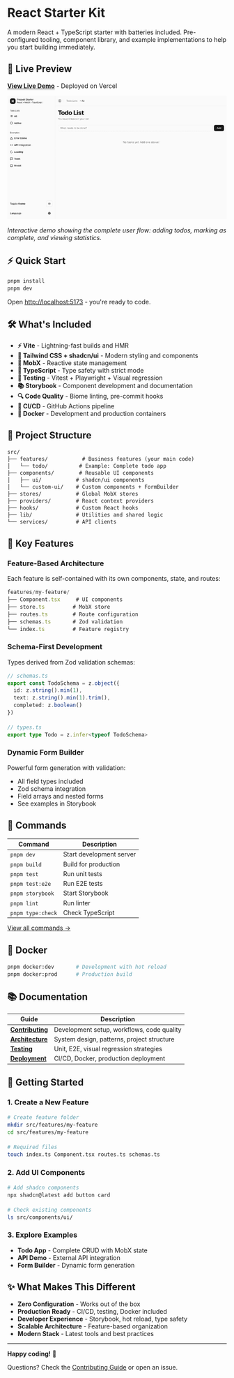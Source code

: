 # React Starter Kit

A modern React + TypeScript starter with batteries included. Pre-configured tooling, component library, and example implementations to help you start building immediately.

## 🚀 Live Preview

**[View Live Demo](https://react-mobx-starter-eight.vercel.app/)** - Deployed on Vercel

![Todo App Demo](./docs/assets/todo-app-demo-desktop.gif)

*Interactive demo showing the complete user flow: adding todos, marking as complete, and viewing statistics.*

## ⚡ Quick Start

```bash
pnpm install
pnpm dev
```

Open [http://localhost:5173](http://localhost:5173) - you're ready to code.

## 🛠️ What's Included

- **⚡ Vite** - Lightning-fast builds and HMR
- **🎨 Tailwind CSS + shadcn/ui** - Modern styling and components
- **🔄 MobX** - Reactive state management
- **📝 TypeScript** - Type safety with strict mode
- **🧪 Testing** - Vitest + Playwright + Visual regression
- **📚 Storybook** - Component development and documentation
- **🔍 Code Quality** - Biome linting, pre-commit hooks
- **🚀 CI/CD** - GitHub Actions pipeline
- **🐳 Docker** - Development and production containers

## 📁 Project Structure

```
src/
├── features/           # Business features (your main code)
│   └── todo/          # Example: Complete todo app
├── components/        # Reusable UI components
│   ├── ui/           # shadcn/ui components
│   └── custom-ui/    # Custom components + FormBuilder
├── stores/           # Global MobX stores
├── providers/        # React context providers
├── hooks/            # Custom React hooks
├── lib/              # Utilities and shared logic
└── services/         # API clients
```

## 🎯 Key Features

### Feature-Based Architecture
Each feature is self-contained with its own components, state, and routes:

```typescript
features/my-feature/
├── Component.tsx     # UI components
├── store.ts         # MobX store
├── routes.ts        # Route configuration
├── schemas.ts       # Zod validation
└── index.ts         # Feature registry
```

### Schema-First Development
Types derived from Zod validation schemas:

```typescript
// schemas.ts
export const TodoSchema = z.object({
  id: z.string().min(1),
  text: z.string().min(1).trim(),
  completed: z.boolean()
})

// types.ts
export type Todo = z.infer<typeof TodoSchema>
```

### Dynamic Form Builder
Powerful form generation with validation:
- All field types included
- Zod schema integration
- Field arrays and nested forms
- See examples in Storybook

## 🚀 Commands

| Command | Description |
|---------|-------------|
| `pnpm dev` | Start development server |
| `pnpm build` | Build for production |
| `pnpm test` | Run unit tests |
| `pnpm test:e2e` | Run E2E tests |
| `pnpm storybook` | Start Storybook |
| `pnpm lint` | Run linter |
| `pnpm type:check` | Check TypeScript |

[View all commands →](CONTRIBUTING.md#scripts-reference)

## 🐳 Docker

```bash
pnpm docker:dev       # Development with hot reload
pnpm docker:prod      # Production build
```

## 📚 Documentation

| Guide | Description |
|-------|-------------|
| [**Contributing**](CONTRIBUTING.md) | Development setup, workflows, code quality |
| [**Architecture**](docs/ARCHITECTURE.md) | System design, patterns, project structure |
| [**Testing**](docs/TESTING.md) | Unit, E2E, visual regression strategies |
| [**Deployment**](docs/DEPLOYMENT.md) | CI/CD, Docker, production deployment |

## 🔧 Getting Started

### 1. Create a New Feature
```bash
# Create feature folder
mkdir src/features/my-feature
cd src/features/my-feature

# Required files
touch index.ts Component.tsx routes.ts schemas.ts
```

### 2. Add UI Components
```bash
# Add shadcn components
npx shadcn@latest add button card

# Check existing components
ls src/components/ui/
```

### 3. Explore Examples
- **Todo App** - Complete CRUD with MobX state
- **API Demo** - External API integration
- **Form Builder** - Dynamic form generation

## ✨ What Makes This Different

- **Zero Configuration** - Works out of the box
- **Production Ready** - CI/CD, testing, Docker included
- **Developer Experience** - Storybook, hot reload, type safety
- **Scalable Architecture** - Feature-based organization
- **Modern Stack** - Latest tools and best practices

---

**Happy coding!** 🎉

Questions? Check the [Contributing Guide](CONTRIBUTING.md) or open an issue.